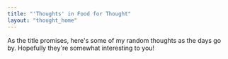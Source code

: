 ```yaml
---
title: "'Thoughts' in Food for Thought"
layout: "thought_home"
---
```


As the title promises, here's some of my random thoughts as the days go by. Hopefully they're somewhat interesting to you!